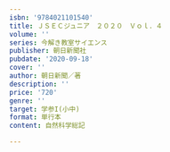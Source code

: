 ```yaml
---
isbn: '9784021101540'
title: ＪＳＥＣジュニア　２０２０　Ｖｏｌ．４
volume: ''
series: 今解き教室サイエンス
publisher: 朝日新聞社
pubdate: '2020-09-18'
cover: ''
author: 朝日新聞／著
description: ''
price: '720'
genre: ''
target: 学参I(小中)
format: 単行本
content: 自然科学総記

---
```

